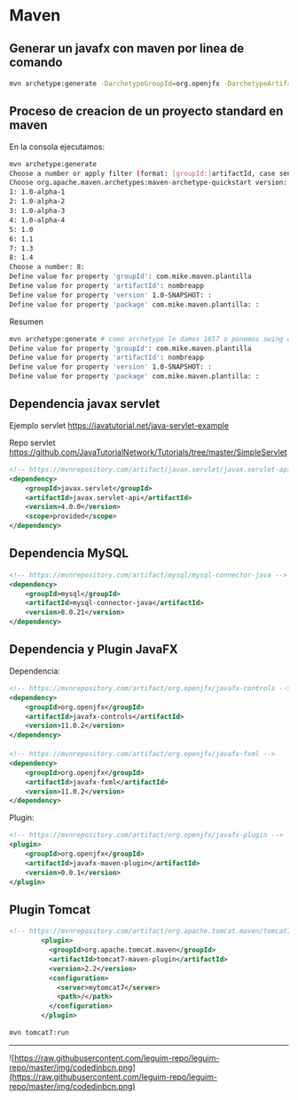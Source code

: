 # Maven

## Generar un javafx con maven por linea de comando

```bash
mvn archetype:generate -DarchetypeGroupId=org.openjfx -DarchetypeArtifactId=javafx-archetype-fxml -DarchetypeVersion=0.0.5 -DgroupId=com.mike.maven.javafx -DartifactId=javafx-maven  -Dversion=1.0.0
```

## Proceso de creacion de un proyecto standard en maven

En la consola ejecutamos:  

```bash
mvn archetype:generate  
Choose a number or apply filter (format: [groupId:]artifactId, case sensitive contains): 1657: 1657
Choose org.apache.maven.archetypes:maven-archetype-quickstart version:
1: 1.0-alpha-1
2: 1.0-alpha-2
3: 1.0-alpha-3
4: 1.0-alpha-4
5: 1.0
6: 1.1
7: 1.3
8: 1.4
Choose a number: 8:
Define value for property 'groupId': com.mike.maven.plantilla
Define value for property 'artifactId': nombreapp
Define value for property 'version' 1.0-SNAPSHOT: :
Define value for property 'package' com.mike.maven.plantilla: :
```

Resumen

```bash
mvn archetype:generate # como archetype le damos 1657 o ponemos swing o javafx o cualquier tipo que queramos...
Define value for property 'groupId': com.mike.maven.plantilla
Define value for property 'artifactId': nombreapp
Define value for property 'version' 1.0-SNAPSHOT: :
Define value for property 'package' com.mike.maven.plantilla: :
```

## Dependencia javax servlet

Ejemplo servlet
<https://javatutorial.net/java-servlet-example>

Repo servlet
<https://github.com/JavaTutorialNetwork/Tutorials/tree/master/SimpleServlet>

```xml
<!-- https://mvnrepository.com/artifact/javax.servlet/javax.servlet-api -->
<dependency>
    <groupId>javax.servlet</groupId>
    <artifactId>javax.servlet-api</artifactId>
    <version>4.0.0</version>
    <scope>provided</scope>
</dependency>
```

## Dependencia MySQL

```xml
<!-- https://mvnrepository.com/artifact/mysql/mysql-connector-java -->
<dependency>
    <groupId>mysql</groupId>
    <artifactId>mysql-connector-java</artifactId>
    <version>8.0.21</version>
</dependency>

```
## Dependencia y Plugin JavaFX

Dependencia:

```xml
<!-- https://mvnrepository.com/artifact/org.openjfx/javafx-controls -->
<dependency>
    <groupId>org.openjfx</groupId>
    <artifactId>javafx-controls</artifactId>
    <version>11.0.2</version>
</dependency>

<!-- https://mvnrepository.com/artifact/org.openjfx/javafx-fxml -->
<dependency>
    <groupId>org.openjfx</groupId>
    <artifactId>javafx-fxml</artifactId>
    <version>11.0.2</version>
</dependency>
```

Plugin:

```xml
<!-- https://mvnrepository.com/artifact/org.openjfx/javafx-plugin -->
<plugin>
    <groupId>org.openjfx</groupId>
    <artifactId>javafx-maven-plugin</artifactId>
    <version>0.0.1</version>
</plugin>
```

## Plugin Tomcat

```xml
<!-- https://mvnrepository.com/artifact/org.apache.tomcat.maven/tomcat7-maven-plugin -->
        <plugin>
          <groupId>org.apache.tomcat.maven</groupId>
          <artifactId>tomcat7-maven-plugin</artifactId>
          <version>2.2</version>
          <configuration>
            <server>mytomcat7</server>
            <path>/</path>
          </configuration>
        </plugin>
```

```bash
mvn tomcat7:run
```

---
<!-- Pit i Collons -->
![https://raw.githubusercontent.com/leguim-repo/leguim-repo/master/img/codedinbcn.png](https://raw.githubusercontent.com/leguim-repo/leguim-repo/master/img/codedinbcn.png)